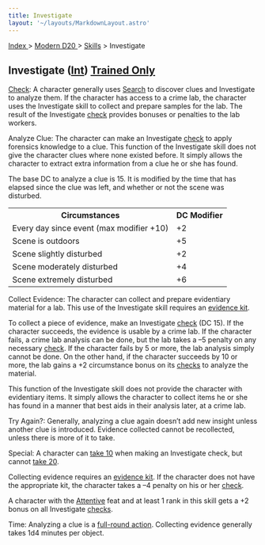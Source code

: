 ```yaml
---
title: Investigate
layout: '~/layouts/MarkdownLayout.astro'
---
```


[ Index ](/) > [ Modern D20 ](/modern.d20.srd) > [Skills](/modern.d20.srd/skills) > Investigate

## Investigate ([Int](/modern.d20.srd/basics/ability.scores)) [Trained Only](/modern.d20.srd/skills/skill.basics)

[Check](/modern.d20.srd/skills/skill.basics.php#skill): A character generally
uses [Search](/modern.d20.srd/skills/search) to discover clues and Investigate
to analyze them. If the character has access to a crime lab, the character
uses the Investigate skill to collect and prepare samples for the lab. The
result of the Investigate
[check](/modern.d20.srd/skills/skill.basics.php#skill) provides bonuses or
penalties to the lab workers.

Analyze Clue: The character can make an Investigate
[check](/modern.d20.srd/skills/skill.basics.php#skill) to apply forensics
knowledge to a clue. This function of the Investigate skill does not give the
character clues where none existed before. It simply allows the character to
extract extra information from a clue he or she has found.

The base DC to analyze a clue is 15. It is modified by the time that has
elapsed since the clue was left, and whether or not the scene was disturbed.


<table> <tr> <th>Circumstances</th> <th>DC Modifier</th> </tr> <tr><td> Every day since event (max modifier +10)</td><td> +2 </td></tr> <tr class="shaded"><td> Scene is outdoors</td><td> +5 </td></tr> <tr><td> Scene slightly disturbed</td><td> +2 </td></tr> <tr class="shaded"><td> Scene moderately disturbed</td><td> +4 </td></tr> <tr><td> Scene extremely disturbed</td><td> +6 </td></tr> </table>


Collect Evidence: The character can collect and prepare evidentiary material
for a lab. This use of the Investigate skill requires an [evidence kit](/modern.d20.srd/equipment/professional.equipment).

To collect a piece of evidence, make an Investigate
[check](/modern.d20.srd/skills/skill.basics.php#skill) (DC 15). If the
character succeeds, the evidence is usable by a crime lab. If the character
fails, a crime lab analysis can be done, but the lab takes a –5 penalty on any
necessary [check](/modern.d20.srd/skills/skill.basics.php#skill). If the
character fails by 5 or more, the lab analysis simply cannot be done. On the
other hand, if the character succeeds by 10 or more, the lab gains a +2
circumstance bonus on its
[checks](/modern.d20.srd/skills/skill.basics.php#skill) to analyze the
material.

This function of the Investigate skill does not provide the character with
evidentiary items. It simply allows the character to collect items he or she
has found in a manner that best aids in their analysis later, at a crime lab.

Try Again?: Generally, analyzing a clue again doesn’t add new insight unless
another clue is introduced. Evidence collected cannot be recollected, unless
there is more of it to take.

Special: A character can [take 10](/modern.d20.srd/skills/skill.basics.php#take10) when making an Investigate
check, but cannot [take 20](/modern.d20.srd/skills/skill.basics.php#take20).

Collecting evidence requires an [evidence kit](/modern.d20.srd/equipment/professional.equipment). If the character does
not have the appropriate kit, the character takes a –4 penalty on his or her
[check](/modern.d20.srd/skills/skill.basics.php#skill).

A character with the [Attentive](/modern.d20.srd/feats/attentive) feat and at
least 1 rank in this skill gets a +2 bonus on all Investigate
[checks](/modern.d20.srd/skills/skill.basics.php#skill).

Time: Analyzing a clue is a [full-round action](/modern.d20.srd/combat/full.round.actions). Collecting evidence
generally takes 1d4 minutes per object.

